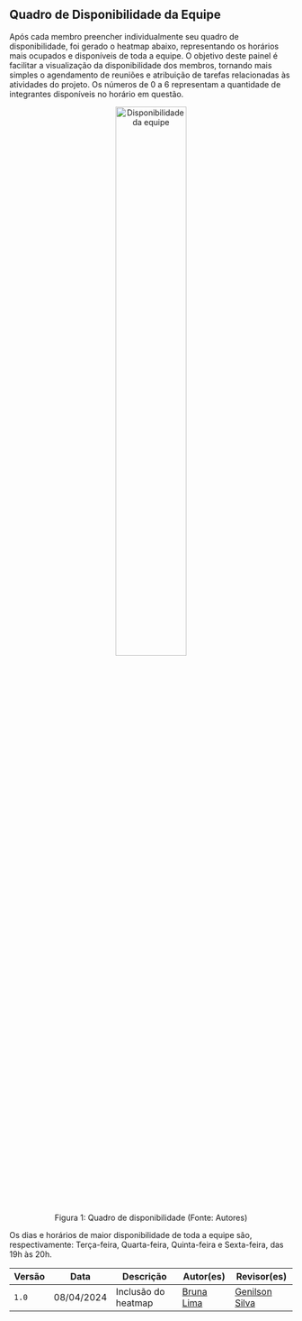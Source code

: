 ## Quadro de Disponibilidade da Equipe
Após cada membro preencher individualmente seu quadro de disponibilidade, foi gerado o heatmap abaixo, representando os horários mais ocupados e disponíveis de toda a equipe. O objetivo deste painel é facilitar a visualização da disponibilidade dos membros, tornando mais simples o agendamento de reuniões e atribuição de tarefas relacionadas às atividades do projeto.
Os números de 0 a 6 representam a quantidade de integrantes disponíveis no horário em questão.

<p align="center">
  <img src="../img/heatmap-geral.png" alt="Disponibilidade da equipe" width="50%" />
</p>
<p align="center">Figura 1: Quadro de disponibilidade (Fonte: Autores)</p>

Os dias e horários de maior disponibilidade de toda a equipe são, respectivamente: Terça-feira, Quarta-feira, Quinta-feira e Sexta-feira, das 19h às 20h.

| Versão | Data       | Descrição            | Autor(es)                                         | Revisor(es)                                       |
| ------ | ---------- | -------------------- | ------------------------------------------------- | ------------------------------------------------- |
| `1.0`  | 08/04/2024 | Inclusão do heatmap   | [Bruna Lima](https://github.com/libruna)         | [Genilson Silva](https://github.com/GenilsonJrs) |
